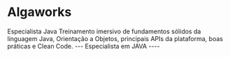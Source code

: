 # Algaworks

Especialista Java
Treinamento imersivo de fundamentos sólidos da linguagem Java, Orientação a Objetos, principais APIs da plataforma, boas práticas e Clean Code.
--- Especialista em JAVA ----


<a href="https://www.google.com/imgres?imgurl=https%3A%2F%2Fd33wubrfki0l68.cloudfront.net%2F0d897ea647784884d47d2c892bcb613bc1c862e8%2Fa0e06%2Fimages%2Fcurso%2Fespecialista-java.f0979675950da663e0b4fac5399fb72b67ea3fb8f5ebef98464c41b652bbecf1.png&imgrefurl=https%3A%2F%2Fwww.algaworks.com%2F&tbnid=Y6YNlXWWl_CNVM&vet=12ahUKEwj-28X2j8z5AhUEAbkGHW4rA-MQMygDegUIARC1AQ..i&docid=XO0v1toyaW3BZM&w=601&h=355&q=algaworks%20java&ved=2ahUKEwj-28X2j8z5AhUEAbkGHW4rA-MQMygDegUIARC1AQ"></a>

